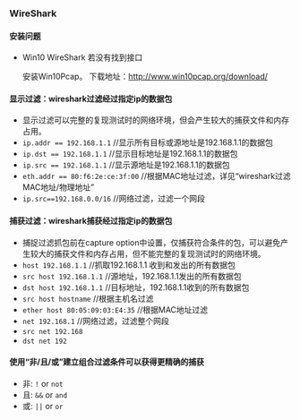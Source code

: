 ### WireShark
#### 安装问题
- Win10 WireShark 若没有找到接口  

	安装Win10Pcap。
	下载地址：http://www.win10pcap.org/download/
#### 显示过滤：wireshark过滤经过指定ip的数据包
- 显示过滤可以完整的复现测试时的网络环境，但会产生较大的捕获文件和内存占用。
- `ip.addr == 192.168.1.1` //显示所有目标或源地址是192.168.1.1的数据包
- `ip.dst == 192.168.1.1` //显示目标地址是192.168.1.1的数据包
- `ip.src == 192.168.1.1` //显示源地址是192.168.1.1的数据包
- `eth.addr == 80:f6:2e:ce:3f:00` //根据MAC地址过滤，详见“wireshark过滤MAC地址/物理地址”
- `ip.src==192.168.0.0/16` //网络过滤，过滤一个网段

#### 捕获过滤：wireshark捕获经过指定ip的数据包
- 捕捉过滤抓包前在capture option中设置，仅捕获符合条件的包，可以避免产生较大的捕获文件和内存占用，但不能完整的复现测试时的网络环境。
- `host 192.168.1.1` //抓取192.168.1.1 收到和发出的所有数据包
- `src host 192.168.1.1` //源地址，192.168.1.1发出的所有数据包
- `dst host 192.168.1.1` //目标地址，192.168.1.1收到的所有数据包
- `src host hostname` //根据主机名过滤
- `ether host 80:05:09:03:E4:35` //根据MAC地址过滤
- `net 192.168.1` //网络过滤，过滤整个网段
- `src net 192.168`
- `dst net 192`

#### 使用“非/且/或”建立组合过滤条件可以获得更精确的捕获
- 非: `!` or `not`
- 且: `&&` or `and`
- 或: `||` or `or`